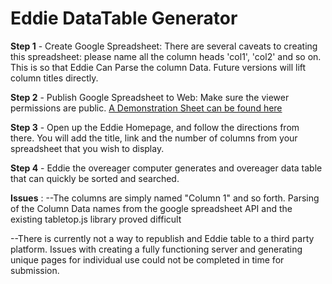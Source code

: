 # Eddie DataTable Generator


**Step 1** - Create Google Spreadsheet:
                    There are several caveats to creating this spreadsheet: please name all the column heads 'col1', 'col2' and so on. This is so that Eddie Can Parse the column Data. Future versions will lift column titles directly.


**Step 2** - Publish Google Spreadsheet to Web:
                    Make sure the viewer permissions are public. [A Demonstration Sheet can be found here](https://docs.google.com/spreadsheet/pub?key=0AkTBIga8sxWGdG52NkFGM3hEdUVlSFh5ekhmLVRFZEE&output=html)

**Step 3** - Open up the Eddie Homepage, and follow the directions from there. You will add the title, link and the number of columns from your spreadsheet that you wish to display.


**Step 4** - Eddie the overeager computer generates and overeager data table that can quickly be sorted and searched.


**Issues** : 
--The columns are simply named "Column 1" and so forth. Parsing of the Column Data names from the google spreadsheet API and the existing tabletop.js library proved difficult

--There is currently not a way to republish and Eddie table to a third party platform. Issues with creating a fully functioning server and generating unique pages for individual use could not be completed in time for submission.

